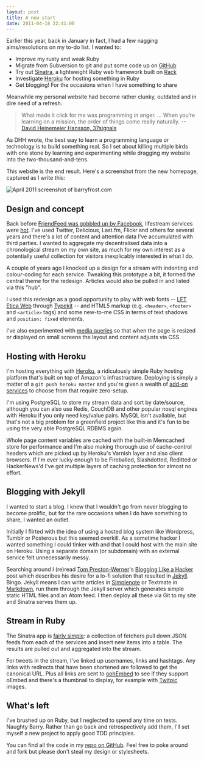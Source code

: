 ```yaml
---
layout: post
title: A new start
date: 2011-04-18 22:41:00
---
```


Earlier this year, back in January in fact, I had a few nagging aims/resolutions on my to-do list. I wanted to:

- Improve my rusty and weak Ruby
- Migrate from Subversion to git and put some code up on [GitHub](http://github.com/barryf)
- Try out [Sinatra](http://sinatrarb.com/), a lightweight Ruby web framework built on [Rack](http://rack.rubyforge.org/)
- Investigate [Heroku](http://www.heroku.com/) for hosting something in Ruby
- Get blogging! For the occasions when I have something to share

Meanwhile my personal website had become rather clunky, outdated and in dire need of a refresh.  

> What made it click for me was programming in anger. ... When you’re learning on a mission, the order of things come really naturally.
--[David Heinemeier Hansson, 37signals](http://37signals.com/svn/posts/2582-how-do-i-learn-to-program)

As DHH wrote, the best way to learn a programming language or technology is to build something real. So I set about killing multiple birds with one stone by learning and experimenting while dragging my website into the two-thousand-and-tens.

This website is the end result. Here's a screenshot from the new homepage, captured as I write this:

![April 2011 screenshot of barryfrost.com](http://dl.dropbox.com/u/207451/Screenshots/barryfrost.com_redesign_apr_2011.png)

## Design and concept

Back before [FriendFeed was gobbled up by Facebook](http://techcrunch.com/2009/08/10/facebook-acquires-friendfeed/), lifestream services were [hot](http://techcrunch.com/2008/03/10/watch-out-friendfeed-socialthing-is-even-easier-to-use/). I've used Twitter, Delicious, Last.fm, Flickr and others for several years and there's a lot of content and attention data I've accumulated with third parties. I wanted to aggregate my decentralised data into a chronological stream on my own site, as much for my own interest as a potentially useful collection for visitors inexplicably interested in what I do.

A couple of years ago I knocked up a design for a stream with indenting and colour-coding for each service. Tweaking this prototype a bit, it formed the central theme for the redesign. Articles would also be pulled in and listed via this "hub".

I used this redesign as a good opportunity to play with web fonts -- [LFT Etica Web](http://typekit.com/fonts/lft-etica-web) through [Typekit](http://typekit.com/) -- and HTML5 markup (e.g. `<header>`, `<footer>` and `<article>` tags) and some new-to-me CSS in terms of text shadows and `position: fixed` elements.

I've also experimented with [media queries](http://mediaqueri.es/) so that when the page is resized or displayed on small screens the layout and content adjusts via CSS.

## Hosting with Heroku

I'm hosting everything with [Heroku](http://www.heroku.com/), a ridiculously simple Ruby hosting platform that's built on top of Amazon's infrastructure. Deploying is simply a matter of a `git push heroku master` and you're given a wealth of [add-on services](http://addons.heroku.com/) to choose from that require zero-setup. 

I'm using PostgreSQL to store my stream data and sort by date/source, although you can also use Redis, CouchDB and other popular nosql engines with Heroku if you only need key/value pairs. MySQL isn't available, but that's not a big problem for a greenfield project like this and it's fun to be using the very able PostgreSQL RDBMS again.

Whole page content variables are cached with the built-in Memcached store for performance and I'm also making thorough use of cache-control headers which are picked up by Heroku's Varnish layer and also client browsers. If I'm ever lucky enough to be Fireballed, Slashdotted, Reditted or HackerNews'd I've got multiple layers of caching protection for almost no effort.

## Blogging with Jekyll

I wanted to start a blog. I knew that I wouldn't go from never blogging to become prolific, but for the rare occasions when I do have something to share, I wanted an outlet.

Initially I flirted with the idea of using a hosted blog system like Wordpress, Tumblr or Posterous but this seemed overkill. As a sometime hacker I wanted something I could tinker with and that I could host with the main site on Heroku. Using a separate domain (or subdomain) with an external service felt unnecessarily messy.

Searching around I (re)read [Tom Preston-Werner](http://tom.preston-werner.com/)'s [Blogging Like a Hacker](http://tom.preston-werner.com/2008/11/17/blogging-like-a-hacker.html) post which describes his desire for a lo-fi solution that resulted in [Jekyll](http://github.com/mojombo/jekyll). Bingo. Jekyll means I can write articles in [Simplenote](http://simplenoteapp.com/) or Textmate in [Markdown](http://daringfireball.net/projects/markdown/), run them through the Jekyll server which generates simple static HTML files and an Atom feed. I then deploy all these via Git to my site and Sinatra serves them up.

## Stream in Ruby

The Sinatra app is [fairly simple](http://github.com/barryf/barryfrost.com): a collection of fetchers pull down JSON feeds from each of the services and insert new items into a table. The results are pulled out and aggregated into the stream. 

For tweets in the stream, I've linked up usernames, links and hashtags. Any links with redirects that have been shortened are followed to get the canonical URL. Plus all links are sent to [oohEmbed](http://oohembed.com/) to see if they support oEmbed and there's a thumbnail to display, for example with [Twitpic](http://twitpic.com/) images.

## What's left

I've brushed up on Ruby, but I neglected to spend any time on tests. Naughty Barry. Rather than go back and retrospectively add them, I'll set myself a new project to apply good TDD principles.

You can find all the code in my [repo on GitHub](http://github.com/barryf/barryfrost.com). Feel free to poke around and fork but please don't steal my design or stylesheets.
